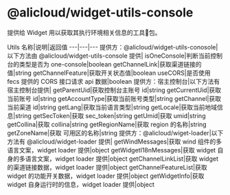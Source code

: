 # @alicloud/widget-utils-console
提供给 Widget 用以获取其执行环境相关信息的工具🔧包。

Utils
名称|说明|返回值
---|---|---
提供方：@alicloud/widget-utils-conosole|以下方法由 @alicloud/widget-utils-console 提供|
isOneConsole|判断当前控制台的类型是否为 one-console|boolean
getChannelLink|获取渠道链接的值|string
getChannelFeature|获取开关状态值|boolean
useCORS|是否使用 fecs 提供的 CORS 接口请求 api 数据|boolean
提供方：宿主控制台|以下方法有宿主控制台提供|
getParentUid|获取控制台主账号 id|string
getCurrentUid|获取当前账号 id|string
getAccountType|获取当前账号类型|string
getChannel|获取当前渠道 id|string
getLang|获取当前语言类型|string
getLocale|获取当前地域信息|string
getSecToken|获取 sec_token|string
getUmid|获取 umid|string
getCollina|获取 collina|string
getRegionName|获取 region 的名称|string
getZoneName|获取 可用区的名称|string
提供方：@alicloud/wiget-loader|以下方法有 @alicloud/widget-loader 提供|
getWindMessages|获取 wind 组件的多语言文案，widget loader 提供|object
getWidgetI18nMessages|获取 widget 自身的多语言文案，widget loader 提供|object
getChannelLinkList|获取 widget 的渠道链接数据，widget loader 提供|object
getChannelFeatureList|获取 widget 的功能开关数据，widget loader 提供|object
getWidgetInfo|获取 widget 自身运行时的信息，widget loader 提供|object



